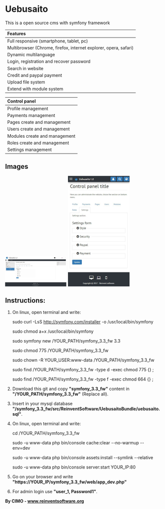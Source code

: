 Uebusaito
==============

This is a open source cms with symfony framework

| Features |
|:---|
| Full responsive (smartphone, tablet, pc) |
| Multibrowser (Chrome, firefox, internet explorer, opera, safari) |
| Dynamic multilanguage |
| Login, registration and recover password |
| Search in website |
| Credit and paypal payment |
| Upload file system |
| Extend with module system |

| Control panel |
|:---|
| Profile management |
| Payments management |
| Pages create and management |
| Users create and management |
| Modules create and management |
| Roles create and management |
| Settings management |

## Images
<img src="screenshots/1.jpg" width="200" alt="1"/>
<img src="screenshots/2.jpg" width="200" alt="2"/>

## Instructions:
1) On linux, open terminal and write:

	sudo curl -LsS http://symfony.com/installer -o /usr/local/bin/symfony
	
	sudo chmod a+x /usr/local/bin/symfony
	
	sudo symfony new /YOUR_PATH/symfony_3.3_fw 3.3
	
	sudo chmod 775 /YOUR_PATH/symfony_3.3_fw
	
	sudo chown -R YOUR_USER:www-data /YOUR_PATH/symfony_3.3_fw
	
	sudo find /YOUR_PATH/symfony_3.3_fw -type d -exec chmod 775 {} \;
	
	sudo find /YOUR_PATH/symfony_3.3_fw -type f -exec chmod 664 {} \;

2) Download this git and copy <b>"symfony_3.3_fw"</b> content in <b>"/YOUR_PATH/symfony_3.3_fw"</b> (Replace all).

3) Insert in your mysql database <b>"/symfony_3.3_fw/src/ReinventSoftware/UebusaitoBundle/uebusaito.sql"</b>.

4) On linux, open terminal and write:

	cd /YOUR_PATH/symfony_3.3_fw
	
	sudo -u www-data php bin/console cache:clear --no-warmup --env=dev
	
	sudo -u www-data php bin/console assets:install --symlink --relative
	
	sudo -u www-data php bin/console server:start YOUR_IP:80

5) Go on your browser and write <b>"https://YOUR_IP/symfony_3.3_fw/web/app_dev.php"</b>

6) For admin login use <b>"user_1, Password1"</b>.

<b>By CIMO - www.reinventsoftware.org</b>